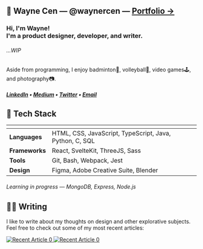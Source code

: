 ## 👋 Wayne Cen — @waynercen — [<u>Portfolio &#8594;</u>](https://waynecen.com)
### Hi, I'm Wayne! <br> I'm a product designer, developer, and writer.
###### ...WIP

Aside from programming, I enjoy badminton🏸, volleyball🏐, video games🕹️, and photography📷.

##### <b>[LinkedIn](https://www.linkedin.com/in/waynercen/)</b> • <b>[Medium](https://medium.com/@wayne.cen)</b> • [Twitter](https://twitter.com/cenwayner) • <b>[Email](mailto:wayne.cen@gmail.com)</b>

## 🍔 Tech Stack
| <!-- -->              | <!-- -->                                                       |
| :---                  | :---                                                           |
| __Languages__         | HTML, CSS, JavaScript, TypeScript, Java, Python, C, SQL        |
| __Frameworks__        | React, SvelteKit, ThreeJS, Sass                                |
| __Tools__             | Git, Bash, Webpack, Jest                                       |
| __Design__            | Figma, Adobe Creative Suite, Blender                           |

###### Learning in progress — MongoDB, Express, Node.js


## ✍🏻 Writing
I like to write about my thoughts on design and other explorative subjects. Feel free to check out some of my most recent articles:

<a target="_blank" href="https://github-readme-medium-recent-article.vercel.app/medium/@wayne.cen/0"><img src="https://github-readme-medium-recent-article.vercel.app/medium/@wayne.cen/0" alt="Recent Article 0">
<a target="_blank" href="https://github-readme-medium-recent-article.vercel.app/medium/@wayne.cen/0"><img src="https://github-readme-medium-recent-article.vercel.app/medium/@wayne.cen/1" alt="Recent Article 0">
